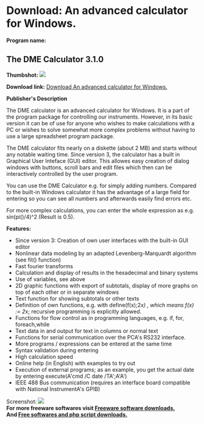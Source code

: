 # Download: An advanced calculator for Windows.

**Program name:**

## The DME Calculator 3.1.0

  
**Thumbshot:** ![](http://www.freewarefiles.com/screenshot/dme_calc_md.jpg)   
  
**Download link:** [Download An advanced calculator for Windows.](http://freesoftwares.boysofts.com/The-DME-Calculator_program_56365.html)  
  


**Publisher's Description**  
  


The DME calculator is an advanced calculator for Windows. It is a part of the program package for controlling our instruments. However, in its basic version it can be of use for anyone who wishes to make calculations with a PC or wishes to solve somewhat more complex problems without having to use a large spreadsheet program package. 

The DME calculator fits nearly on a diskette (about 2 MB) and starts without any notable waiting time. Since version 3, the calculator has a built in Graphical User Inteface (GUI) editor. This allowes easy creation of dialog windows with buttons, scroll bars and edit files which then can be interactively controlled by the user program.

You can use the DME Calculator e.g. for simply adding numbers. Compared to the built-in Windows calculator it has the advantage of a large field for entering so you can see all numbers and afterwards easily find errors etc.

For more complex calculations, you can enter the whole expression as e.g. sin(pi()/4)^2 (Result is 0.5). 

**Features:**

  * Since version 3: Creation of own user interfaces with the built-in GUI editor 
  * Nonlinear data modeling by an adapted Levenberg-Marquardt algorithm (see fit() function) 
  * Fast fourier transforms 
  * Calculation and display of results in the hexadecimal and binary systems 
  * Use of variables, see above 
  * 2D graphic functions with export of subtotals, display of more graphs on top of each other or in separate windows 
  * Text function for showing subtotals or other texts 
  * Definition of own functions, e.g. with define(f(x);2*x) , which means f(x) := 2*x; recursive programming is explicitly allowed. 
  * Functions for flow control as in programming languages, e.g. if, for, foreach,while 
  * Text data in and output for text in columns or normal text 
  * Functions for serial communication over the PCA's RS232 interface. 
  * More programs / expressions can be entered at the same time 
  * Syntax validation during entering 
  * High calculation speed 
  * Online help (in English) with examples to try out 
  * Execution of external programs; as an example, you get the actual date by entering execute(A'cmd /C date /TA';A'A') 
  * IEEE 488 Bus communication (requires an interface board compatible with National InstrumentA's GPIB) 

  
  
Screenshot: ![](http://www.freewarefiles.com/screenshot/dme_calc.jpg)   
**For more freeware softwares visit [Freeware software downloads.](http://freesoftwares.boysofts.com/)**   
**And [Free softwares and php script downloads.](http://www.boysofts.com/)**
